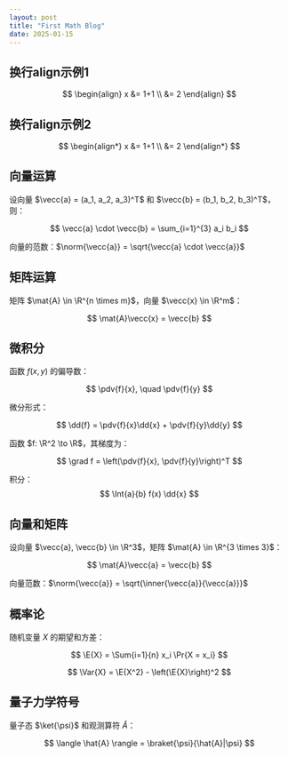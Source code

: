 ```yaml
---
layout: post
title: "First Math Blog"
date: 2025-01-15
---
```


  
## 换行align示例1

$$
\begin{align}
x &= 1+1 \\
&= 2
\end{align}
$$

## 换行align示例2

$$
\begin{align*}
x &= 1+1 \\
&= 2
\end{align*}
$$

## 向量运算

设向量 $\vecc{a} = (a_1, a_2, a_3)^T$ 和 $\vecc{b} = (b_1, b_2, b_3)^T$，则：

$$
\vecc{a} \cdot \vecc{b} = \sum_{i=1}^{3} a_i b_i
$$

向量的范数：$\norm{\vecc{a}} = \sqrt{\vecc{a} \cdot \vecc{a}}$

## 矩阵运算

矩阵 $\mat{A} \in \R^{n \times m}$，向量 $\vecc{x} \in \R^m$：

$$
\mat{A}\vecc{x} = \vecc{b}
$$

## 微积分

函数 $f(x, y)$ 的偏导数：

$$
\pdv{f}{x}, \quad \pdv{f}{y}
$$

微分形式：

$$
\dd{f} = \pdv{f}{x}\dd{x} + \pdv{f}{y}\dd{y}
$$

函数 $f: \R^2 \to \R$，其梯度为：

$$
\grad f = \left(\pdv{f}{x}, \pdv{f}{y}\right)^T
$$

积分：
$$
\Int{a}{b} f(x) \dd{x}
$$

## 向量和矩阵

设向量 $\vecc{a}, \vecc{b} \in \R^3$，矩阵 $\mat{A} \in \R^{3 \times 3}$：

$$
\mat{A}\vecc{a} = \vecc{b}
$$

向量范数：$\norm{\vecc{a}} = \sqrt{\inner{\vecc{a}}{\vecc{a}}}$


## 概率论

随机变量 $X$ 的期望和方差：

$$
\E{X} = \Sum{i=1}{n} x_i \Pr{X = x_i}
$$

$$
\Var{X} = \E{X^2} - \left(\E{X}\right)^2
$$

## 量子力学符号

量子态 $\ket{\psi}$ 和观测算符 $\hat{A}$：

$$
\langle \hat{A} \rangle = \braket{\psi}{\hat{A}|\psi}
$$
